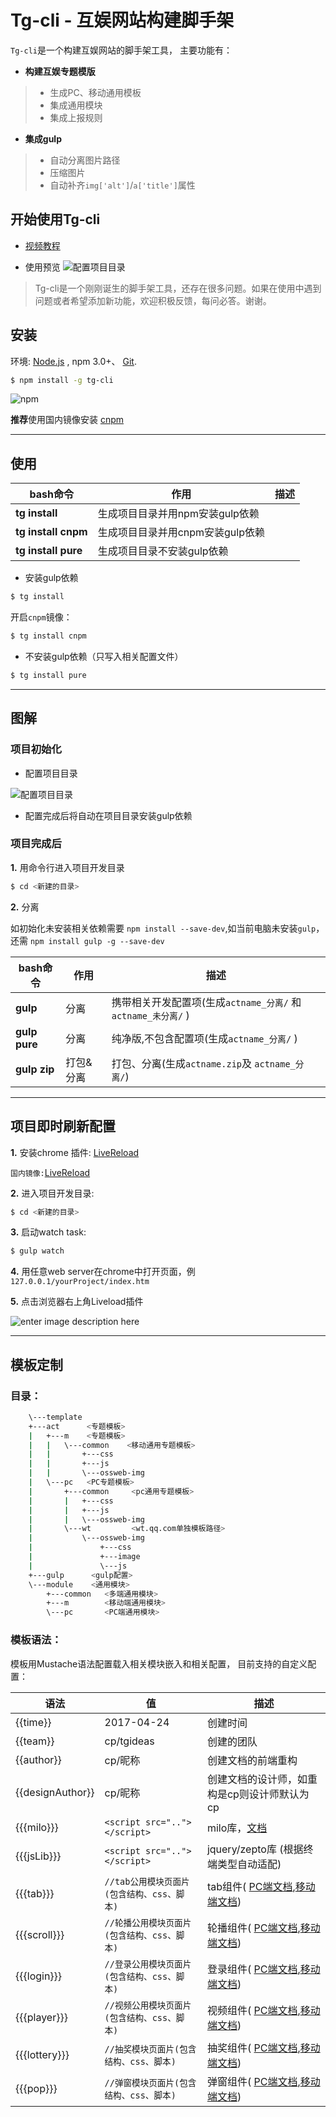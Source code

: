 
# Tg-cli - 互娱网站构建脚手架

`Tg-cli`是一个构建互娱网站的脚手架工具，
主要功能有：

* **构建互娱专题模版**
> - 生成PC、移动通用模板
>- 集成通用模块
>- 集成上报规则


* **集成gulp**
>- 自动分离图片路径
>- 压缩图片
>- 自动补齐`img['alt']`/`a['title']`属性

## 开始使用Tg-cli

* [视频教程](http://zzlt.qq.com/act/tgcli/index.html)

* 使用预览 
![配置项目目录](https://raw.githubusercontent.com/allanguys/tg-cli/master/READEME/0510last.gif)

>Tg-cli是一个刚刚诞生的脚手架工具，还存在很多问题。如果在使用中遇到问题或者希望添加新功能，欢迎积极反馈，每问必答。谢谢。

## 安装
环境: [Node.js](https://nodejs.org/en/download/) , npm  3.0+、 [Git](https://git-scm.com/).

``` bash
$ npm install -g tg-cli
```

![npm](https://nodei.co/npm/tg-cli.png?downloads=true)

**推荐**使用国内镜像安装 [cnpm](https://cnpmjs.org/)


----------

## 使用


|bash命令  |  作用 |描述 |
|--------- | --------| --------|
| **tg install** |  生成项目目录并用npm安装gulp依赖  | 
| **tg install cnpm** |  生成项目目录并用cnpm安装gulp依赖  | 
| **tg install pure** |  生成项目目录不安装gulp依赖  | 


- 安装gulp依赖

``` bash
$ tg install 
```

开启`cnpm`镜像：

``` bash
$ tg install cnpm
```

- 不安装gulp依赖（只写入相关配置文件）

``` bash
$ tg install pure
```

----------

## 图解



### 项目初始化

- 配置项目目录

![配置项目目录](https://raw.githubusercontent.com/allanguys/tg-cli/master/READEME/ex.jpg)

- 配置完成后将自动在项目目录安装gulp依赖



### 项目完成后

**1.** 用命令行进入项目开发目录

``` bash
$ cd <新建的目录>
```

**2.** 分离

如初始化未安装相关依赖需要  `npm install --save-dev`,如当前电脑未安装`gulp`，还需  `npm install gulp -g --save-dev`

|bash命令  |  作用 |描述 |
|--------- | --------| --------|
| **gulp** | 分离 | 携带相关开发配置项(生成`actname_分离/` 和 `actname_未分离/` ) | 
| **gulp pure** | 分离 | 纯净版,不包含配置项(生成`actname_分离/` ) | 
| **gulp zip** | 打包&分离 | 打包、分离(生成`actname.zip`及 `actname_分离/`)  | 

----------

## 项目即时刷新配置

**1.** 安装chrome 插件: [LiveReload](https://chrome.google.com/webstore/detail/livereload/jnihajbhpnppcggbcgedagnkighmdlei)

`国内镜像:`[LiveReload](http://ossweb-img.qq.com/images/tg-cli/LiveReload_v2.1.0.crx)

**2.** 进入项目开发目录:

``` bash
$ cd <新建的目录>
```

**3.** 启动watch task:

``` bash
$ gulp watch
```

**4.** 用任意web server在chrome中打开页面，例`127.0.0.1/yourProject/index.htm`

**5.** 点击浏览器右上角Liveload插件

![enter image description here](https://raw.githubusercontent.com/allanguys/tg-cli/master/READEME/liveload.jpg)


----------

## 模板定制

### 目录：

``` bash
    \---template
    +---act      <专题模板>
    |   +---m    <专题模板>
    |   |   \---common    <移动通用专题模板>
    |   |       +---css
    |   |       +---js
    |   |       \---ossweb-img
    |   \---pc   <PC专题模板>
    |       +---common     <pc通用专题模板>
    |       |   +---css
    |       |   +---js
    |       |   \---ossweb-img
    |       \---wt         <wt.qq.com单独模板路径>
    |           \---ossweb-img
    |               +---css
    |               +---image
    |               \---js
    +---gulp      <gulp配置>
    \---module    <通用模块>
        +---common   <多端通用模块>
        +---m        <移动端通用模块>
        \---pc       <PC端通用模块>
``` 


### 模板语法：

模板用Mustache语法配置载入相关模块嵌入和相关配置，
目前支持的自定义配置：




|语法  | 值| 描述 |
|--------- | --------|--------|
|{{time}}  |  2017-04-24 | 创建时间 |
|{{team}}  | cp/tgideas | 创建的团队 |
|{{author}}  | cp/昵称 | 创建文档的前端重构|
|{{designAuthor}}  | cp/昵称 |创建文档的设计师，如重构是cp则设计师默认为cp |
|{{{milo}}}  | `<script src=".."></script>` | milo库，[文档](http://tgideas.qq.com/milo/) |
|{{{jsLib}}}  | `<script src=".."></script>` | jquery/zepto库 (根据终端类型自动适配) |
|{{{tab}}}  | `//tab公用模块页面片(包含结构、css、脚本)` | tab组件( [PC端文档](http://tguide.qq.com/main/tab-component.htm),[移动端文档](http://tgideas.github.io/motion/doc/data/component/mo.Tab.html)) |
|{{{scroll}}}  | `//轮播公用模块页面片(包含结构、css、脚本)` | 轮播组件( [PC端文档](http://tguide.qq.com/main/picscroll-component.htm),[移动端文档](http://tgideas.github.io/motion/doc/data/component/mo.Slide.html)) |
|{{{login}}}  | `//登录公用模块页面片(包含结构、css、脚本)` | 登录组件( [PC端文档](http://tgideas.qq.com/webplat/info/news_version3/804/25810/25811/25812/25814/m16274/201611/521122.shtml),[移动端文档](http://tgideas.qq.com/webplat/info/news_version3/804/25810/25811/25812/25814/m16274/201611/521122.shtml)) |
|{{{player}}}  | `//视频公用模块页面片(包含结构、css、脚本)` | 视频组件( [PC端文档](http://tgideas.qq.com/webplat/info/news_version3/804/25810/25811/25812/25814/m16274/201611/522294.shtml),[移动端文档](http://tgideas.qq.com/webplat/info/news_version3/804/25810/25811/25812/25814/m16274/201611/522294.shtml)) |
|{{{lottery}}}  | `//抽奖模块页面片(包含结构、css、脚本)` | 抽奖组件( [PC端文档](http://tgideas.qq.com/webplat/info/news_version3/804/25810/25811/25812/25814/m16274/201611/521098.shtml),[移动端文档](http://tgideas.qq.com/webplat/info/news_version3/804/25810/25811/25812/25815/m16274/201612/529504.shtml)) |
|{{{pop}}}  | `//弹窗模块页面片(包含结构、css、脚本)` | 弹窗组件( [PC端文档](http://tgideas.qq.com/webplat/info/news_version3/804/25810/25811/25813/25816/m16274/201611/522576.shtml),[移动端文档](http://tgideas.github.io/motion/doc/data/component/mo.Overlay.html)) |
